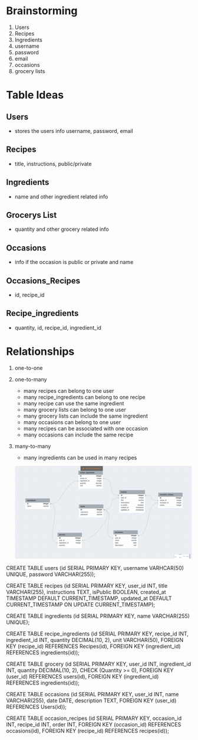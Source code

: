 # Brainstorming

1. Users
2. Recipes
3. Ingredients
4. username
5. password
6. email
7. occasions
8. grocery lists

# Table Ideas

## Users

- stores the users info username, password, email

## Recipes

- title, instructions, public/private

## Ingredients

- name and other ingredient related info

## Grocerys List

- quantity and other grocery related info

## Occasions

- info if the occasion is public or private and name

## Occasions_Recipes

- id, recipe_id

## Recipe_ingredients

- quantity, id, recipe_id, ingredient_id

# Relationships

1. one-to-one
2. one-to-many

   - many recipes can belong to one user
   - many recipe_ingredients can belong to one recipe
   - many recipe can use the same ingredient
   - many grocery lists can belong to one user
   - many grocery lists can include the same ingredient
   - many occasions can belong to one user
   - many recipes can be associated with one occasion
   - many occasions can include the same recipe

3. many-to-many

   - many ingredients can be used in many recipes

   ![alt text](ERD.gif)

CREATE TABLE users (id SERIAL PRIMARY KEY, username VARHCAR(50) UNIQUE, password VARCHAR(255));

CREATE TABLE recipes (id SERIAL PRIMARY KEY, user_id INT, title VARCHAR(255), instructions TEXT, isPublic BOOLEAN, created_at TIMESTAMP DEFAULT CURRENT_TIMESTAMP, updated_at DEFAULT CURRENT_TIMESTAMP ON UPDATE CURRENT_TIMESTAMP);

CREATE TABLE ingredients (id SERIAL PRIMARY KEY, name VARCHAR(255) UNIQUE);

CREATE TABLE recipe_ingredients (id SERIAL PRIMARY KEY, recipe_id INT, ingredient_id INT, quantity DECIMAL(10, 2), unit VARCHAR(50), FOREIGN KEY (recipe_id) REFERENCES Recipes(id),
FOREIGN KEY (ingredient_id) REFERENCES ingredients(id));

CREATE TABLE grocery (id SERIAL PRIMARY KEY, user_id INT, ingredient_id INT, quantity DECIMAL(10, 2), CHECK (Quantity >= 0),
FOREIGN KEY (user_id) REFERENCES users(id),
FOREIGN KEY (ingredient_id) REFERENCES ingredients(id));

CREATE TABLE occasions (id SERIAL PRIMARY KEY, user_id INT, name VARCHAR(255), date DATE, description TEXT, FOREIGN KEY (user_id) REFERENCES Users(id));

CREATE TABLE occasion_recipes (id SERIAL PRIMARY KEY, occasion_id INT, recipe_id INT, order INT, FOREIGN KEY (occasion_id) REFERENCES occasions(id), FOREIGN KEY (recipe_id) REFERENCES recipes(id));
